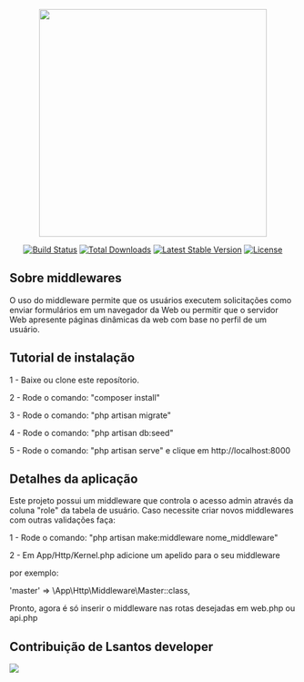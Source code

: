 <p align="center"><a href="https://laravel.com" target="_blank"><img src="https://raw.githubusercontent.com/laravel/art/master/logo-lockup/5%20SVG/2%20CMYK/1%20Full%20Color/laravel-logolockup-cmyk-red.svg" width="400"></a></p>

<p align="center">
<a href="https://travis-ci.org/laravel/framework"><img src="https://travis-ci.org/laravel/framework.svg" alt="Build Status"></a>
<a href="https://packagist.org/packages/laravel/framework"><img src="https://img.shields.io/packagist/dt/laravel/framework" alt="Total Downloads"></a>
<a href="https://packagist.org/packages/laravel/framework"><img src="https://img.shields.io/packagist/v/laravel/framework" alt="Latest Stable Version"></a>
<a href="https://packagist.org/packages/laravel/framework"><img src="https://img.shields.io/packagist/l/laravel/framework" alt="License"></a>
</p>

## Sobre middlewares

O uso do middleware permite que os usuários executem solicitações como enviar formulários em um navegador da Web ou permitir que o servidor Web apresente páginas dinâmicas da web com base no perfil de um usuário.

## Tutorial de instalação

1 - Baixe ou clone este reposítorio.   

2 - Rode o comando: "composer install"  

3 - Rode o comando: "php artisan migrate"  

4 - Rode o comando: "php artisan db:seed"  

5 - Rode o comando: "php artisan serve" e clique em http://localhost:8000


## Detalhes da aplicação

Este projeto possui um middleware que controla o acesso admin através da coluna "role" da tabela de usuário. Caso necessite criar novos middlewares com outras validações faça:

1 - Rode o comando: "php artisan make:middleware nome_middleware"  

2 - Em App/Http/Kernel.php adicione um apelido para o seu middleware  


por exemplo:   

'master' => \App\Http\Middleware\Master::class,

Pronto, agora é só inserir o middleware nas rotas desejadas em web.php ou api.php


## Contribuição de Lsantos developer
<a href="https://github.com/remarkablemark.png?size=10">
  <img src="https://avatars.githubusercontent.com/u/59149941?v=4">
</a>


